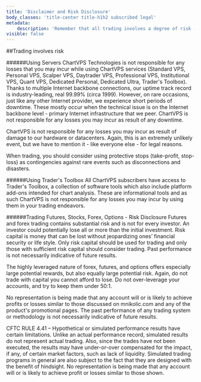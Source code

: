 ```yaml
---
title: 'Disclaimer and Risk Disclosure'
body_classes: 'title-center title-h1h2 subscribed legal'
metadata:
    description: 'Remember that all trading involves a degree of risk - ensure you are not over exposed to it'
visible: false
---
```


##Trading involves risk

######Using Servers
ChartVPS Technologies is not responsible for any losses that you may incur while using ChartVPS services (Standard VPS, Personal VPS, Scalper VPS, Daytrader VPS, Professional VPS, Institutional VPS, Quant VPS, Dedicated Personal, Dedicated Ultra, Trader's Toolbox). Thanks to multiple Internet backbone connections, our uptime track record is industry-leading, real 99.99% (circa 1999). However, on rare occasions, just like any other Internet provider, we experience short periods of downtime. These mostly occur when the technical issue is on the Internet backbone level - primary Internet infrastructure that we peer. ChartVPS is not responsible for any losses you may incur as result of any downtime.

ChartVPS is not responsible for any losses you may incur as result of damage to our hardware or datacenters. Again, this is an extremely unlikely event, but we have to mention it - like everyone else - for legal reasons.

When trading, you should consider using protective stops (take-profit, stop-loss) as contingencies against rare events such as disconnections and disasters.

######Using Trader's Toolbox
All ChartVPS subscribers have access to Trader's Toolbox, a collection of software tools which also include platform add-ons intended for chart analysis. These are informational tools and as such ChartVPS is not responsible for any losses you may incur by using them in your trading endeavors.

######Trading Futures, Stocks, Forex, Options - Risk Disclosure
Futures and forex trading contains substantial risk and is not for every investor. An investor could potentially lose all or more than the initial investment. Risk capital is money that can be lost without jeopardizing ones’ financial security or life style. Only risk capital should be used for trading and only those with sufficient risk capital should consider trading. Past performance is not necessarily indicative of future results.

The highly leveraged nature of forex, futures, and options offers especially large potential rewards, but also equally large potential risk. Again, do not trade with capital you cannot afford to lose. Do not over-leverage your accounts, and try to keep them under 50:1.

No representation is being made that any account will or is likely to achieve profits or losses similar to those discussed on mnikolic.com and any of the product's promotional pages. The past performance of any trading system or methodology is not necessarily indicative of future results.

CFTC RULE 4.41 – Hypothetical or simulated performance results have certain limitations. Unlike an actual performance record, simulated results do not represent actual trading. Also, since the trades have not been executed, the results may have under-or-over compensated for the impact, if any, of certain market factors, such as lack of liquidity. Simulated trading programs in general are also subject to the fact that they are designed with the benefit of hindsight. No representation is being made that any account will or is likely to achieve profit or losses similar to those shown.


